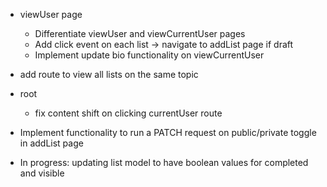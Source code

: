 

- viewUser page
    - Differentiate viewUser and viewCurrentUser pages
    - Add click event on each list -> navigate to addList page if draft
    - Implement update bio functionality on viewCurrentUser

- add route to view all lists on the same topic

- root
    - fix content shift on clicking currentUser route

- Implement functionality to run a PATCH request on public/private toggle in addList page

- In progress: updating list model to have boolean values for completed and visible